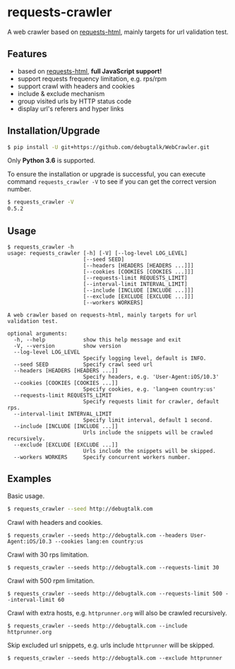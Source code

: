 # requests-crawler

A web crawler based on [requests-html][requests-html], mainly targets for url validation test.

## Features

- based on [requests-html][requests-html], **full JavaScript support!**
- support requests frequency limitation, e.g. rps/rpm
- support crawl with headers and cookies
- include & exclude mechanism
- group visited urls by HTTP status code
- display url's referers and hyper links

## Installation/Upgrade

```bash
$ pip install -U git+https://github.com/debugtalk/WebCrawler.git
```

Only **Python 3.6** is supported.

To ensure the installation or upgrade is successful, you can execute command `requests_crawler -V` to see if you can get the correct version number.

```bash
$ requests_crawler -V
0.5.2
```

## Usage

```text
$ requests_crawler -h
usage: requests_crawler [-h] [-V] [--log-level LOG_LEVEL]
                        [--seed SEED]
                        [--headers [HEADERS [HEADERS ...]]]
                        [--cookies [COOKIES [COOKIES ...]]]
                        [--requests-limit REQUESTS_LIMIT]
                        [--interval-limit INTERVAL_LIMIT]
                        [--include [INCLUDE [INCLUDE ...]]]
                        [--exclude [EXCLUDE [EXCLUDE ...]]]
                        [--workers WORKERS]

A web crawler based on requests-html, mainly targets for url validation test.

optional arguments:
  -h, --help            show this help message and exit
  -V, --version         show version
  --log-level LOG_LEVEL
                        Specify logging level, default is INFO.
  --seed SEED           Specify crawl seed url
  --headers [HEADERS [HEADERS ...]]
                        Specify headers, e.g. 'User-Agent:iOS/10.3'
  --cookies [COOKIES [COOKIES ...]]
                        Specify cookies, e.g. 'lang=en country:us'
  --requests-limit REQUESTS_LIMIT
                        Specify requests limit for crawler, default rps.
  --interval-limit INTERVAL_LIMIT
                        Specify limit interval, default 1 second.
  --include [INCLUDE [INCLUDE ...]]
                        Urls include the snippets will be crawled recursively.
  --exclude [EXCLUDE [EXCLUDE ...]]
                        Urls include the snippets will be skipped.
  --workers WORKERS     Specify concurrent workers number.
```

## Examples

Basic usage.

```bash
$ requests_crawler --seed http://debugtalk.com
```

Crawl with headers and cookies.

```text
$ requests_crawler --seeds http://debugtalk.com --headers User-Agent:iOS/10.3 --cookies lang:en country:us
```

Crawl with 30 rps limitation.

```text
$ requests_crawler --seeds http://debugtalk.com --requests-limit 30
```

Crawl with 500 rpm limitation.

```text
$ requests_crawler --seeds http://debugtalk.com --requests-limit 500 --interval-limit 60
```

Crawl with extra hosts, e.g. `httprunner.org` will also be crawled recursively.

```text
$ requests_crawler --seeds http://debugtalk.com --include httprunner.org
```

Skip excluded url snippets, e.g. urls include `httprunner` will be skipped.

```text
$ requests_crawler --seeds http://debugtalk.com --exclude httprunner
```

<!-- ## Logs && Report -->


[requests-html]: https://github.com/kennethreitz/requests-html